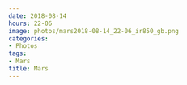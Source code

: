 ```yaml
---
date: 2018-08-14
hours: 22-06
image: photos/mars2018-08-14_22-06_ir850_gb.png
categories: 
- Photos 
tags: 
- Mars 
title: Mars
---
```

